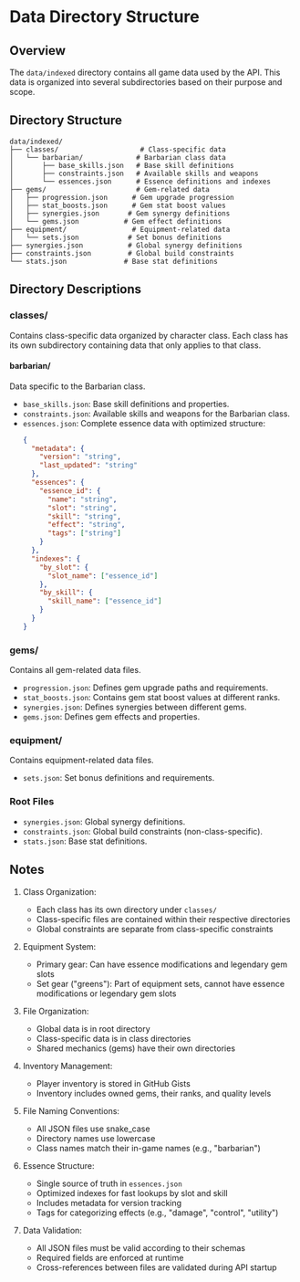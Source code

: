 # Data Directory Structure

## Overview

The `data/indexed` directory contains all game data used by the API. This data is organized into several subdirectories based on their purpose and scope.

## Directory Structure

```
data/indexed/
├── classes/                    # Class-specific data
│   └── barbarian/             # Barbarian class data
│       ├── base_skills.json   # Base skill definitions
│       ├── constraints.json   # Available skills and weapons
│       └── essences.json      # Essence definitions and indexes
├── gems/                      # Gem-related data
│   ├── progression.json      # Gem upgrade progression
│   ├── stat_boosts.json      # Gem stat boost values
│   ├── synergies.json       # Gem synergy definitions
│   └── gems.json           # Gem effect definitions
├── equipment/                # Equipment-related data
│   └── sets.json            # Set bonus definitions
├── synergies.json           # Global synergy definitions
├── constraints.json         # Global build constraints
└── stats.json              # Base stat definitions
```

## Directory Descriptions

### classes/
Contains class-specific data organized by character class. Each class has its own subdirectory containing data that only applies to that class.

#### barbarian/
Data specific to the Barbarian class.
- `base_skills.json`: Base skill definitions and properties.
- `constraints.json`: Available skills and weapons for the Barbarian class.
- `essences.json`: Complete essence data with optimized structure:
  ```json
  {
    "metadata": {
      "version": "string",
      "last_updated": "string"
    },
    "essences": {
      "essence_id": {
        "name": "string",
        "slot": "string",
        "skill": "string",
        "effect": "string",
        "tags": ["string"]
      }
    },
    "indexes": {
      "by_slot": {
        "slot_name": ["essence_id"]
      },
      "by_skill": {
        "skill_name": ["essence_id"]
      }
    }
  }
  ```

### gems/
Contains all gem-related data files.
- `progression.json`: Defines gem upgrade paths and requirements.
- `stat_boosts.json`: Contains gem stat boost values at different ranks.
- `synergies.json`: Defines synergies between different gems.
- `gems.json`: Defines gem effects and properties.

### equipment/
Contains equipment-related data files.
- `sets.json`: Set bonus definitions and requirements.

### Root Files
- `synergies.json`: Global synergy definitions.
- `constraints.json`: Global build constraints (non-class-specific).
- `stats.json`: Base stat definitions.

## Notes

1. Class Organization:
   - Each class has its own directory under `classes/`
   - Class-specific files are contained within their respective directories
   - Global constraints are separate from class-specific constraints

2. Equipment System:
   - Primary gear: Can have essence modifications and legendary gem slots
   - Set gear ("greens"): Part of equipment sets, cannot have essence modifications or legendary gem slots

3. File Organization:
   - Global data is in root directory
   - Class-specific data is in class directories
   - Shared mechanics (gems) have their own directories

4. Inventory Management:
   - Player inventory is stored in GitHub Gists
   - Inventory includes owned gems, their ranks, and quality levels

5. File Naming Conventions:
   - All JSON files use snake_case
   - Directory names use lowercase
   - Class names match their in-game names (e.g., "barbarian")

6. Essence Structure:
   - Single source of truth in `essences.json`
   - Optimized indexes for fast lookups by slot and skill
   - Includes metadata for version tracking
   - Tags for categorizing effects (e.g., "damage", "control", "utility")

7. Data Validation:
   - All JSON files must be valid according to their schemas
   - Required fields are enforced at runtime
   - Cross-references between files are validated during API startup
